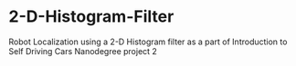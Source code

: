# 2-D-Histogram-Filter
Robot Localization using a 2-D Histogram filter as a part of Introduction to Self Driving Cars Nanodegree project 2
